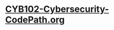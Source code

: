# <a href="https://www.codepath.org/courses/cybersecurity" target="_blank">CYB102-Cybersecurity-CodePath.org</a>

